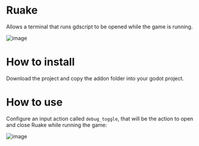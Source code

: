 # Ruake

Allows a terminal that runs gdscript to be opened while the game is running.

![image](https://user-images.githubusercontent.com/11432672/215775298-c1b609cc-d311-4a6a-8602-79b2d0687252.png)

# How to install

Download the project and copy the addon folder into your godot project.

# How to use

Configure an input action called `debug_toggle`, that will be the action to open and close Ruake while running the game:

![image](https://user-images.githubusercontent.com/11432672/215775443-11057220-1c62-48c8-8e4c-839043721b18.png)
